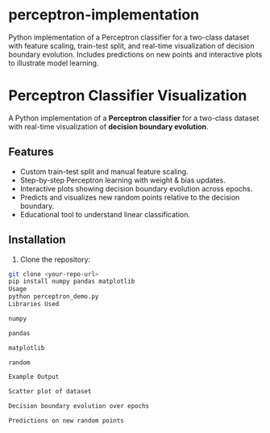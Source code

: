 # perceptron-implementation
Python implementation of a Perceptron classifier for a two-class dataset with feature scaling, train-test split, and real-time visualization of decision boundary evolution. Includes predictions on new points and interactive plots to illustrate model learning.
# Perceptron Classifier Visualization

A Python implementation of a **Perceptron classifier** for a two-class dataset with real-time visualization of **decision boundary evolution**.

## Features
- Custom train-test split and manual feature scaling.
- Step-by-step Perceptron learning with weight & bias updates.
- Interactive plots showing decision boundary evolution across epochs.
- Predicts and visualizes new random points relative to the decision boundary.
- Educational tool to understand linear classification.

## Installation
1. Clone the repository:
```bash
git clone <your-repo-url>
pip install numpy pandas matplotlib
Usage
python perceptron_demo.py
Libraries Used

numpy

pandas

matplotlib

random

Example Output

Scatter plot of dataset

Decision boundary evolution over epochs

Predictions on new random points
